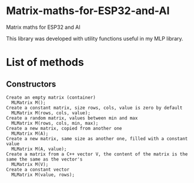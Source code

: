 # Matrix-maths-for-ESP32-and-AI
Matrix maths for ESP32 and AI

This library was developed with utility functions useful in my MLP library.

# List of methods
## Constructors
    Create an empty matrix (container)
      MLMatrix M();
    Create a constant matrix, size rows, cols, value is zero by default
      MLMatrix M(rows, cols, value);
    Create a random matrix, values between min and max
      MLMatrix M(rows, cols, min, max);
    Create a new matrix, copied from another one
      MLMatrix M(A);
    Create a new matrix, same size as another one, filled with a constant value
      MLMatrix M(A, value);
    Create a matrix from a C++ vector V, the content of the matrix is the same the same as the vector's
      MLMatrix M(V);
    Create a constant vector
      MLMatrix M(value, rows);
